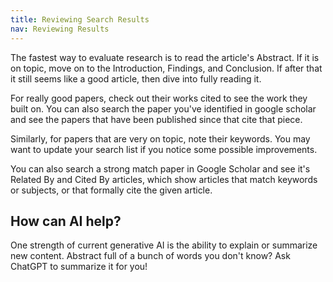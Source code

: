 ```yaml
---
title: Reviewing Search Results
nav: Reviewing Results
---
```

The fastest way to evaluate research is to read the article's Abstract. If it is on topic, move on to the Introduction, Findings, and Conclusion. If after that it still seems like a good article, then dive into fully reading it. 

For really good papers, check out their works cited to see the work they built on. You can also search the paper you've identified in google scholar and see the papers that have been published since that cite that piece. 

Similarly, for papers that are very on topic, note their keywords. You may want to update your search list if you notice some possible improvements. 

You can also search a strong match paper in Google Scholar and see it's Related By and Cited By articles, which show articles that match keywords or subjects, or that formally cite the given article.  

## How can AI help?

One strength of current generative AI is the ability to explain or summarize new content. Abstract full of a bunch of words you don't know? Ask ChatGPT to summarize it for you!